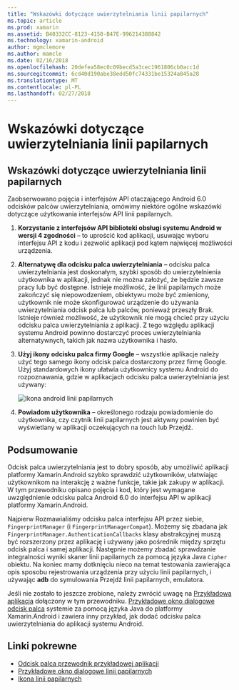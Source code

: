 ```yaml
---
title: "Wskazówki dotyczące uwierzytelniania linii papilarnych"
ms.topic: article
ms.prod: xamarin
ms.assetid: B40332CC-8123-4150-B47E-996214388842
ms.technology: xamarin-android
author: mgmclemore
ms.author: mamcle
ms.date: 02/16/2018
ms.openlocfilehash: 20defea58ec0c09becd5a3cec1961806cb0acc1d
ms.sourcegitcommit: 6cd40d190abe38edd50fc74331be15324a845a28
ms.translationtype: MT
ms.contentlocale: pl-PL
ms.lasthandoff: 02/27/2018
---
```

# <a name="fingerprint-authentication-guidance"></a>Wskazówki dotyczące uwierzytelniania linii papilarnych

## <a name="fingerprint-authentication-guidance"></a>Wskazówki dotyczące uwierzytelniania linii papilarnych

Zaobserwowano pojęcia i interfejsów API otaczającego Android 6.0 odcisków palców uwierzytelniania, omówimy niektóre ogólne wskazówki dotyczące użytkowania interfejsów API linii papilarnych.

1. **Korzystanie z interfejsów API biblioteki obsługi systemu Android w wersji 4 zgodności** &ndash; to uprościć kod aplikacji, usuwając wyboru interfejsu API z kodu i zezwolić aplikacji pod kątem najwięcej możliwości urządzenia.
2. **Alternatywę dla odcisku palca uwierzytelniania** &ndash; odcisku palca uwierzytelniania jest doskonałym, szybki sposób do uwierzytelnienia użytkownika w aplikacji, jednak nie można założyć, że będzie zawsze pracy lub być dostępne. Istnieje możliwość, że linii papilarnych może zakończyć się niepowodzeniem, obiektywu może być zmieniony, użytkownik nie może skonfigurować urządzenie do używania uwierzytelniania odcisk palca lub palców, ponieważ przeszły Brak. Istnieje również możliwość, że użytkownik nie mogą chcieć przy użyciu odcisku palca uwierzytelniania z aplikacji. Z tego względu aplikacji systemu Android powinno dostarczyć proces uwierzytelniania alternatywnych, takich jak nazwa użytkownika i hasło.
3. **Użyj ikony odcisku palca firmy Google** &ndash; wszystkie aplikacje należy użyć tego samego ikony odcisk palca dostarczony przez firmę Google. Użyj standardowych ikony ułatwia użytkownicy systemu Android do rozpoznawania, gdzie w aplikacjach odcisku palca uwierzytelniania jest używany: 
    
    ![Ikona android linii papilarnych](summary-images/ic-fp-40px.png)
    
4. **Powiadom użytkownika** &ndash; określonego rodzaju powiadomienie do użytkownika, czy czytnik linii papilarnych jest aktywny powinien być wyświetlany w aplikacji oczekujących na touch lub Przejdź. 

## <a name="summary"></a>Podsumowanie

Odcisk palca uwierzytelniania jest to dobry sposób, aby umożliwić aplikacji platformy Xamarin.Android szybko sprawdzić użytkowników, ułatwiając użytkownikom na interakcję z ważne funkcje, takie jak zakupy w aplikacji. W tym przewodniku opisano pojęcia i kod, który jest wymagane uwzględnienie odcisku palca Android 6.0 do interfejsu API w aplikacji platformy Xamarin.Android.

Najpierw Rozmawialiśmy odcisku palca interfejsu API przez siebie, `FingerprintManager` (i `FingerprintManagerCompat`). Możemy się zbadana jak `FingerprintManager.AuthenticationCallbacks` klasy abstrakcyjnej muszą być rozszerzony przez aplikację i używany jako pośrednik między sprzętu odcisk palca i samej aplikacji. Następnie możemy zbadać sprawdzanie integralności wyniki skaner linii papilarnych za pomocą języka Java `Cipher` obiektu. Na koniec mamy dotknięciu nieco na temat testowania zawierająca opis sposobu rejestrowania urządzenia przy użyciu linii papilarnych, i używając **adb** do symulowania Przejdź linii papilarnych, emulatora. 

Jeśli nie zostało to jeszcze zrobione, należy zwrócić uwagę na [Przykładowa aplikacja](https://github.com/xamarin/monodroid-samples/tree/master/FingerprintGuide) dołączony w tym przewodniku. [Przykładowe okno dialogowe odcisk palca](https://developer.xamarin.com/samples/monodroid/android-m/FingerprintDialog/) systemie za pomocą języka Java do platformy Xamarin.Android i zawiera inny przykład, jak dodać odcisku palca uwierzytelniania do aplikacji systemu Android.



## <a name="related-links"></a>Linki pokrewne

- [Odcisk palca przewodnik przykładowej aplikacji](https://github.com/xamarin/monodroid-samples/tree/master/FingerprintGuide)
- [Przykładowe okno dialogowe linii papilarnych](https://developer.xamarin.com/samples/monodroid/android-m/FingerprintDialog/)
- [Ikona linii papilarnych](https://developer.android.comhttps://developer.xamarin.com/samples/FingerprintDialog/res/drawable-hdpi/ic_fp_40px.html)
